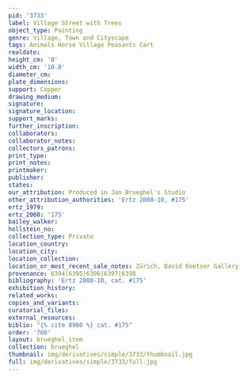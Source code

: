 ```yaml
---
pid: '3733'
label: Village Street with Trees
object_type: Painting
genre: Village, Town and Cityscape
tags: Animals Horse Village Peasants Cart
realdate: 
height_cm: '8'
width_cm: '10.8'
diameter_cm: 
plate_dimensions: 
support: Copper
drawing_medium: 
signature: 
signature_location: 
support_marks: 
further_inscription: 
collaborators: 
collaborator_notes: 
collectors_patrons: 
print_type: 
print_notes: 
printmaker: 
publisher: 
states: 
our_attribution: Produced in Jan Brueghel's Studio
other_attribution_authorities: 'Ertz 2008-10, #175'
ertz_1979: 
ertz_2008: '175'
bailey_walker: 
hollstein_no: 
collection_type: Private
location_country: 
location_city: 
location_collection: 
location_or_most_recent_sale_notes: Zürich, David Koetser Gallery
provenance: 6394|6395|6396|6397|6398
bibliography: 'Ertz 2008-10, cat. #175'
exhibition_history: 
related_works: 
copies_and_variants: 
curatorial_files: 
external_resources: 
biblio: "{% cite 8900 %} cat. #175"
order: '760'
layout: brueghel_item
collection: brueghel
thumbnail: img/derivatives/simple/3733/thumbnail.jpg
full: img/derivatives/simple/3733/full.jpg
---
```

